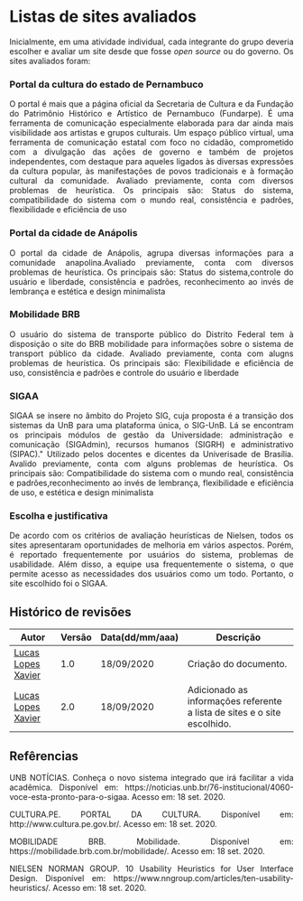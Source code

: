 # **Listas de sites avaliados**

<p align="justify">
Inicialmente, em uma atividade individual, cada integrante do grupo deveria escolher e avaliar um site desde que fosse <i> open source </i> ou do governo. Os sites avaliados foram: </p>


### **Portal da cultura do estado de Pernambuco**

<p align="justify"> O portal é mais que a página oficial da Secretaria de Cultura e da Fundação do Patrimônio Histórico e Artístico de Pernambuco (Fundarpe). É uma ferramenta de comunicação especialmente elaborada para dar ainda mais visibilidade aos  artistas e grupos culturais.  Um espaço público virtual, uma ferramenta de comunicação estatal com foco no cidadão, comprometido com a divulgação das ações de governo e também de projetos independentes, com destaque para aqueles ligados às diversas expressões da cultura popular, às manifestações de povos tradicionais e à formação cultural da comunidade. Avaliado previamente, conta com diversos problemas de heurística. Os principais são: Status do sistema, compatibilidade do sistema com o mundo real, consistência  e padrões, flexibilidade e eficiência de uso </p>


### **Portal da cidade de  Anápolis**

<p align="justify"> O portal da cidade de Anápolis, agrupa  diversas informações para a comunidade anapolina.Avaliado previamente, conta com diversos problemas de heurística. Os principais são: Status do sistema,controle do usuário e liberdade, consistência e padrões, reconhecimento ao invés de lembrança e estética e design minimalista </p>


### **Mobilidade BRB**

<p align="justify">
O usuário do sistema de transporte público do Distrito Federal tem à disposição o site do BRB mobilidade para informações sobre o sistema de transport público da cidade. Avaliado previamente, conta com alugns problemas de heurística. Os principais são: Flexibilidade e eficiência de uso, consistência e padrões e controle do usuário e liberdade
</p>

### **SIGAA**

<p align="justify"> SIGAA se insere no âmbito do Projeto SIG, cuja proposta é a transição dos sistemas da UnB para uma plataforma única, o SIG-UnB. Lá se encontram os principais módulos de gestão da Universidade: administração e comunicação (SIGAdmin), recursos humanos (SIGRH) e administrativo (SIPAC)." Utilizado pelos docentes e dicentes da Univerisade de Brasília. Avalido previamente, conta com alguns problemas de heurística. Os principais são: Compatibilidade do sistema com o mundo real, consistência e padrões,reconhecimento ao invés de lembrança, flexibilidade e eficiência de uso, e estética e design minimalista </p>



### **Escolha e justificativa**

<p align="justify"> De acordo com  os critérios de avaliação heurísticas de Nielsen,  todos os sites apresentaram oportunidades de melhoria em vários aspectos. Porém, é reportado frequentemente por usuários do sistema, problemas de usabilidade. Além disso, a equipe usa frequentemente o sistema, o que permite acesso as necessidades dos usuários como um todo. Portanto, o site escolhido foi o SIGAA.</p>


## **Histórico de revisões**

Autor | Versão | Data(dd/mm/aaa) | Descrição 
---- | ----------- | ------ | ---------
[Lucas Lopes Xavier](https://github.com/lucaslop) | 1.0 | 18/09/2020 | Criação do documento.
[Lucas Lopes Xavier](https://github.com/lucaslop) | 2.0 | 18/09/2020 | Adicionado as informações referente a lista de sites e o site escolhido.

## **Refêrencias**

<p align="justify"> UNB NOTÍCIAS. Conheça o novo sistema integrado que irá facilitar a vida acadêmica. Disponível em: https://noticias.unb.br/76-institucional/4060-voce-esta-pronto-para-o-sigaa. Acesso em: 18 set. 2020. </p>

<p align="justify"> CULTURA.PE. PORTAL DA CULTURA. Disponível em: http://www.cultura.pe.gov.br/. Acesso em: 18 set. 2020.</p>

<p align="justify"> MOBILIDADE BRB. Mobilidade. Disponível em: https://mobilidade.brb.com.br/mobilidade/. Acesso em: 18 set. 2020.</p>

<p align="justify"> NIELSEN NORMAN GROUP. 10 Usability Heuristics for User Interface Design. Disponível em: https://www.nngroup.com/articles/ten-usability-heuristics/. Acesso em: 18 set. 2020.</p>